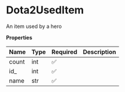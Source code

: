# Dota2UsedItem

An item used by a hero

**Properties**

| Name  | Type | Required | Description |
| :---- | :--- | :------- | :---------- |
| count | int  | ✅       |             |
| id\_  | int  | ✅       |             |
| name  | str  | ✅       |             |
